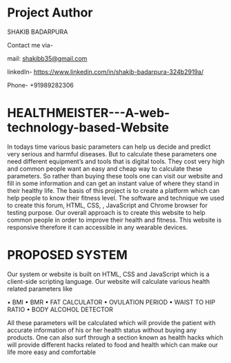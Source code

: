 # Project Author

SHAKIB BADARPURA

Contact me via-

mail: shakibb35@gmail.com

linkedIn- https://www.linkedin.com/in/shakib-badarpura-324b2919a/

Phone- +91989282306


# HEALTHMEISTER---A-web-technology-based-Website
In todays time various basic parameters can help us decide and predict very serious and harmful diseases. But to calculate these parameters one need different equipment’s and tools that is digital tools. They cost very high and common people want an easy and cheap way to calculate these parameters. So rather than buying these tools one can visit our website and fill in some information and can get an instant value of where they stand in their healthy life.
The basis of this project is to create a platform which can help people to know their fitness level. The software and technique we used to create this forum, HTML, CSS, , JavaScript and Chrome browser for testing purpose. Our overall approach is to create this website to help common people in order to improve their health and fitness. This website  is responsive therefore it can accessible in any wearable devices. 

# PROPOSED SYSTEM
Our system or website is built on HTML, CSS and JavaScript which is a client-side scripting language.  Our website will calculate various health related parameters like 
 
•	BMI
•	BMR
•	FAT CALCULATOR
•	OVULATION PERIOD
•	WAIST TO HIP RATIO
•	BODY ALCOHOL DETECTOR

All these parameters will be calculated which will provide the patient with accurate information of his or her health status without buying any products.
	One can also surf through a section known as health hacks which will provide different hacks related to food and health which can make our life more easy and comfortable

